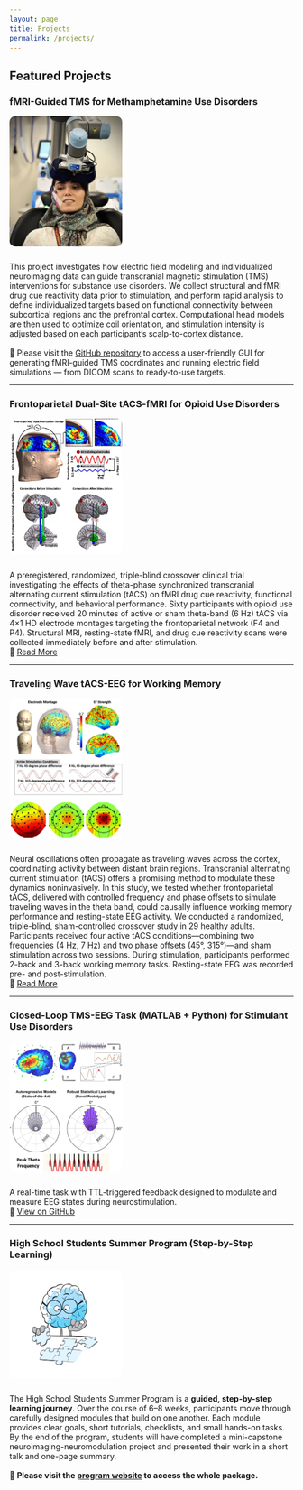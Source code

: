 ```yaml
---
layout: page
title: Projects
permalink: /projects/
---
```


## Featured Projects

### fMRI-Guided TMS for Methamphetamine Use Disorders
<a href="/assets/images/project1.jpg" target="_blank"> 
  <img src="/assets/images/project1.jpg" alt="Personalized NIBS" width="200" style="border-radius: 10px; margin-bottom: 10px;"> 
</a>  
<p> 
  This project investigates how electric field modeling and individualized neuroimaging data can guide transcranial magnetic stimulation (TMS) interventions for substance use disorders. We collect structural and fMRI drug cue reactivity data prior to stimulation, and perform rapid analysis to define individualized targets based on functional connectivity between subcortical regions and the prefrontal cortex. Computational head models are then used to optimize coil orientation, and stimulation intensity is adjusted based on each participant’s scalp-to-cortex distance. 
  <br><br> 
  🧰 Please visit the <a href="https://github.com/SoleimaniGhazaleh/fmri-guided-TMS-GUI" target="_blank">GitHub repository</a> to access a user-friendly GUI for generating fMRI-guided TMS coordinates and running electric field simulations — from DICOM scans to ready-to-use targets. 
</p>

---

### Frontoparietal Dual-Site tACS-fMRI for Opioid Use Disorders
<a href="https://example.com/tacs-working-memory" target="_blank"> 
  <img src="/assets/images/project2.jpg" alt="Theta tACS" width="200" style="border-radius: 10px; margin-bottom: 10px;"> 
</a>  
<p> 
  A preregistered, randomized, triple-blind crossover clinical trial investigating the effects of theta-phase synchronized transcranial alternating current stimulation (tACS) on fMRI drug cue reactivity, functional connectivity, and behavioral performance. Sixty participants with opioid use disorder received 20 minutes of active or sham theta-band (6 Hz) tACS via 4×1 HD electrode montages targeting the frontoparietal network (F4 and P4). Structural MRI, resting-state fMRI, and drug cue reactivity scans were collected immediately before and after stimulation. 
  <br> 
  🔗 <a href="https://example.com/tacs-working-memory" target="_blank">Read More</a> 
</p>

---

### Traveling Wave tACS-EEG for Working Memory
<a href="https://example.com/tacs-working-memory" target="_blank"> 
  <img src="/assets/images/project3.jpg" alt="Theta tACS" width="200" style="border-radius: 10px; margin-bottom: 10px;"> 
</a>  
<p> 
  Neural oscillations often propagate as traveling waves across the cortex, coordinating activity between distant brain regions. Transcranial alternating current stimulation (tACS) offers a promising method to modulate these dynamics noninvasively. In this study, we tested whether frontoparietal tACS, delivered with controlled frequency and phase offsets to simulate traveling waves in the theta band, could causally influence working memory performance and resting-state EEG activity. We conducted a randomized, triple-blind, sham-controlled crossover study in 29 healthy adults. Participants received four active tACS conditions—combining two frequencies (4 Hz, 7 Hz) and two phase offsets (45°, 315°)—and sham stimulation across two sessions. During stimulation, participants performed 2-back and 3-back working memory tasks. Resting-state EEG was recorded pre- and post-stimulation. 
  <br> 
  🔗 <a href="https://example.com/tacs-working-memory" target="_blank">Read More</a> 
</p>

---

### Closed-Loop TMS-EEG Task (MATLAB + Python) for Stimulant Use Disorders
<a href="https://github.com/SoleimaniGhazaleh/ClosedLoop_Task" target="_blank"> 
  <img src="/assets/images/project4.jpg" alt="Closed Loop Task" width="200" style="border-radius: 10px; margin-bottom: 10px;"> 
</a>  
<p> 
  A real-time task with TTL-triggered feedback designed to modulate and measure EEG states during neurostimulation. 
  <br> 
  🔗 <a href="https://github.com/SoleimaniGhazaleh/ClosedLoop_Task" target="_blank">View on GitHub</a> 
</p>

---

### High School Students Summer Program (Step-by-Step Learning)
<a href="/divider-final-05.jpg" target="_blank"> 
  <img src="/divider-final-05.jpg" alt="High School Students Summer Program" width="200" style="border-radius: 10px; margin-bottom: 10px;"> 
</a>  
<p> 
  The High School Students Summer Program is a <strong>guided, step-by-step learning journey</strong>. Over the course of 6–8 weeks, participants move through carefully designed modules that build on one another. Each module provides clear goals, short tutorials, checklists, and small hands-on tasks. By the end of the program, students will have completed a mini-capstone neuroimaging-neuromodulation project and presented their work in a short talk and one-page summary. 
  <br><br> 
  🧰 <strong>Please visit the <a href="https://soleimanighazaleh.github.io/High-School-Students/" target="_blank" rel="noopener">program website</a> to access the whole package.</strong> 
</p>
